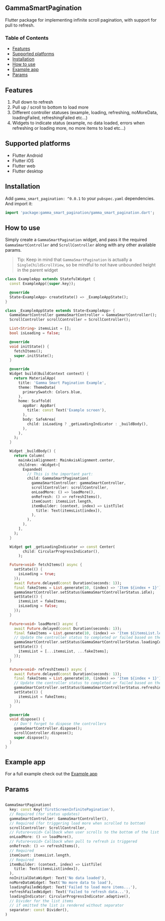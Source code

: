 ## GammaSmartPagination
Flutter package for implementing infinite scroll pagination, with support for pull to refresh.

### Table of Contents 

- [Features](#features)
- [Supported platforms](#supported-platforms)
- [Installation](#installation)
- [How to use](#how-to-use)
- [Example app](#example-app)
- [Params](#params)

## Features

1. Pull down to refresh
2. Pull up / scroll to bottom to load more
3. Different controller statuses (example, loading, refreshing, noMoreData, loadingFailed, refreshingFailed etc...)
4. Widgets to indicate status (example, no data loaded, errors when refreshing or loading more, no more items to load etc...)

## Supported platforms

* Flutter Android
* Flutter iOS
* Flutter web
* Flutter desktop

## Installation

Add `gamma_smart_pagination: ^0.0.1` to your `pubspec.yaml` dependencies. And import it:

```dart
import 'package:gamma_smart_pagination/gamma_smart_pagination.dart';
```

## How to use

Simply create a `GammaSmartPagination` widget, and pass it the required `GammaSmartController` and `ScrollController` along with any other available params.
> Tip: Keep in mind that `GammaSmartPagination` is actually a `SingleChildScrollView`, so be mindful to not have unbounded height in the parent widget

```dart
class ExampleApp extends StatefulWidget {
  const ExampleApp({super.key});

  @override
  State<ExampleApp> createState() => _ExampleAppState();
}

class _ExampleAppState extends State<ExampleApp> {
  GammaSmartController gammaSmartController = GammaSmartController();
  ScrollController scrollController = ScrollController();

  List<String> itemsList = [];
  bool isLoading = false;

  @override
  void initState() {
    fetchItems();
    super.initState();
  }

  @override
  Widget build(BuildContext context) {
    return MaterialApp(
      title: 'Gamma Smart Pagination Example',
      theme: ThemeData(
        primarySwatch: Colors.blue,
      ),
      home: Scaffold(
        appBar: AppBar(
          title: const Text('Example screen'),
        ),
        body: SafeArea(
          child: isLoading ? _getLoadingIndicator : _buildBody(),
        ),
      ),
    );
  }

  Widget _buildBody() {
    return Column(
      mainAxisAlignment: MainAxisAlignment.center,
      children: <Widget>[
        Expanded(
          // This is the important part:
          child: GammaSmartPagination(
            gammaSmartController: gammaSmartController,
            scrollController: scrollController,
            onLoadMore: () => loadMore(),
            onRefresh: () => refreshItems(),
            itemCount: itemsList.length,
            itemBuilder: (context, index) => ListTile(
              title: Text(itemsList[index]),
            ),
          ),
        ),
      ],
    );
  }

  Widget get _getLoadingIndicator => const Center(
        child: CircularProgressIndicator(),
      );

  Future<void> fetchItems() async {
    setState(() {
      isLoading = true;
    });
    await Future.delayed(const Duration(seconds: 1));
    final fakeItems = List.generate(10, (index) => 'Item ${index + 1}');
    gammaSmartController.setStatus(GammaSmartControllerStatus.idle);
    setState(() {
      itemsList = fakeItems;
      isLoading = false;
    });
  }

  Future<void> loadMore() async {
    await Future.delayed(const Duration(seconds: 1));
    final fakeItems = List.generate(10, (index) => 'Item ${itemsList.length + index + 1}');
    // Update the controller status to completed or failed based on the result
    gammaSmartController.setStatus(GammaSmartControllerStatus.loadingCompleted);
    setState(() {
      itemsList = [...itemsList, ...fakeItems];
    });
  }

  Future<void> refreshItems() async {
    await Future.delayed(const Duration(seconds: 1));
    final fakeItems = List.generate(10, (index) => 'Item ${index + 1}');
    // Update the controller status to completed or failed based on the result
    gammaSmartController.setStatus(GammaSmartControllerStatus.refreshingCompleted);
    setState(() {
      itemsList = fakeItems;
    });
  }

  @override
  void dispose() {
    // Don't forget to dispose the controllers
    gammaSmartController.dispose();
    scrollController.dispose();
    super.dispose();
  }
}
```

## Example app
For a full example check out the [Example app](https://github.com/GammaTechMK/gamma_smart_pagination/tree/main/example "Example app")

## Params

```dart

GammaSmartPagination(
  key: const Key('firstScreenInfinitePagination'),
  // Required (for status updates)
  gammaSmartController: GammaSmartController(),
  // Required (for triggering load more when scrolled to bottom)
  scrollController: ScrollController,
  // Future<void> Callback when user scrolls to the bottom of the list
  onLoadMore: () => loadMore(),
  // Future<void> Callback when pull to refresh is triggered
  onRefresh: () => refreshItems(),
  // Required
  itemCount: itemsList.length,
  // Required
  itemBuilder: (context, index) => ListTile(
    title: Text(itemsList[index]),
  ),
  noInitialDataWidget: Text('No data loaded'),
  noMoreDataWidget: Text('No more data to load'),
  loadingFailedWidget: Text('Failed to load more items...'),
  refreshFailedWidget: Text('Failed to refresh data...'),
  loadingIndicator: CircularProgressIndicator.adaptive(),
  // Divider for the list items
  // if omitted the list is rendered without separator
  separator: const Divider(),
)
```